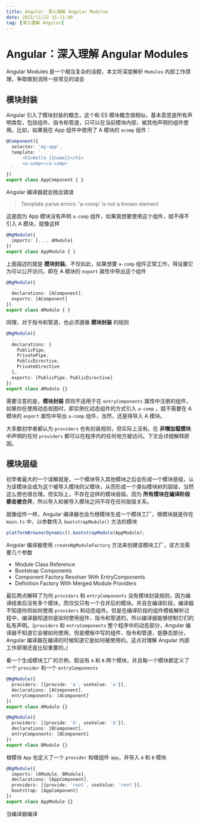 ```yaml
---
title: Angular：深入理解 Angular Modules
date: 2021/11/22 15:11:00
tag: [深入理解 Angular]
---
```


# Angular：深入理解 Angular Modules

Angular Modules 是一个相当复杂的话题，本文将深度解析 `Modules` 内部工作原理，争取做到消除一些常见的误会

## 模块封装

Angular 引入了模块封装的概念，这个和 ES 模块概念很相似，基本意思是所有声明类型，包括组件、指令和管道，只可以在当前模块内部，被其他声明的组件使用。比如，如果我在 App 组件中使用了 A 模块的 `acomp` 组件：

```typescript
@Component({
  selector: 'my-app',
  template: `
      <h1>Hello {{name}}</h1>
      <a-comp></a-comp>
  `
})
export class AppComponent { }
```

Angular 编译器就会抛出错误

>  Template parse errors: 'a-comp' is not a known element

这是因为 App 模块没有声明 `a-comp` 组件，如果我想要使用这个组件，就不得不引入 A 模块，就像这样

```typescript
@NgModule({
  imports: [..., AModule]
})
export class AppModule { }
```

上面描述的就是 **模块封装**。不仅如此，如果想要 `a-comp` 组件正常工作，得设置它为可以公开访问，即在 A 模块的 `export` 属性中导出这个组件

```typescript
@NgModule({
  ...
  declarations: [AComponent],
  exports: [AComponent]
})
export class AModule { }
```

同理，对于指令和管道，也必须遵循 **模块封装** 的规则

```typescript
@NgModule({
  ...
  declarations: [
    PublicPipe, 
    PrivatePipe, 
    PublicDirective, 
    PrivateDirective
  ],
  exports: [PublicPipe, PublicDirective]
})
export class AModule {}
```

需要注意的是，**模块封装** 原则不适用于在 `entryComponents` 属性中注册的组件，如果你在使用动态视图时，即实例化动态组件的方式引入 `a-comp` ，就不需要在 A 模块的 `export` 属性中导出 `a-comp` 组件，当然，还是得导入 A 模块。

大多数初学者都认为 `providers` 也有封装规则，但实际上没有。在 **非懒加载模块** 中声明的任何 `providers` 都可以在程序内的任何地方被访问。下文会详细解释原因。

## 模块层级

初学者最大的一个误解就是，一个模块导入其他模块之后会形成一个模块层级，认为该模块会成为这个被导入模块的父模块，从而形成一个类似模块树的层级，当然这么想也很合理。但实际上，不存在这样的模块层级。因为 **所有模块在编译阶段都会被合并**，所以导入和被导入模块之间不存在任何层级关系。

就像组件一样，Angular 编译器也会为根模块生成一个模块工厂，根模块就是你在 `main.ts` 中，以参数传入 `bootstrapModule()` 方法的模块

```typescript
platformBrowserDynamic().bootstrapModule(AppModule);
```

Angular 编译器使用 `createNgModuleFactory` 方法来创建该模块工厂，该方法需要几个参数

- Module Class Reference
- Bootstrap Components
- Component Factory Resolver With EntryComponents
- Definition Factory With Merged Module Providers

最后两点解释了为何 `providers` 和 `entryComponents` 没有模块封装规则，因为编译结束后没有多个模块，而仅仅只有一个合并后的模块。并且在编译阶段，编译器不知道你将如何使用 `providers` 和动态组件。但是在编译阶段的组件模板解析过程中，编译器知道你是如何使用组件、指令和管道的，所以编译器能够控制它们的私有声明。(`providers` 和 `entryComponents` 整个程序中的动态部分，Angular 编译器不知道它会被如何使用，但是模板中写的组件、指令和管道，是静态部分，Angular 编译器在编译的时候知道它是如何被使用的。这点对理解 Angular 内部工作原理还是比较重要的。)

看一个生成模块工厂的示例，假设有 `A` 和 `B` 两个模块，并且每一个模块都定义了一个 `provider` 和一个 `entryComponents`

```typescript
@NgModule({
  providers: [{provide: 'a', useValue: 'a'}],
  declarations: [AComponent],
  entryComponents: [AComponent]
})
export class AModule {}

@NgModule({
  providers: [{provide: 'b', useValue: 'b'}],
  declarations: [BComponent],
  entryComponents: [BComponent]
})
export class BModule {}
```

根模块 `App` 也定义了一个 `provider` 和根组件 `app`，并导入 `A` 和 `B` 模块

```typescript
@NgModule({
  imports: [AModule, BModule],
  declarations: [AppComponent],
  providers: [{provide: 'root', useValue: 'root'}],
  bootstrap: [AppComponent]
})
export class AppModule {}
```

当编译器编译

